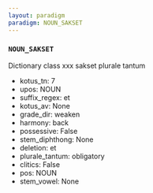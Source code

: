 ```yaml
---
layout: paradigm
paradigm: NOUN_SAKSET
---
```

### ` NOUN_SAKSET `

Dictionary class xxx sakset plurale tantum
* kotus_tn: 7
* upos: NOUN
* suffix_regex: et
* kotus_av: None
* grade_dir: weaken
* harmony: back
* possessive: False
* stem_diphthong: None
* deletion: et
* plurale_tantum: obligatory
* clitics: False
* pos: NOUN
* stem_vowel: None
